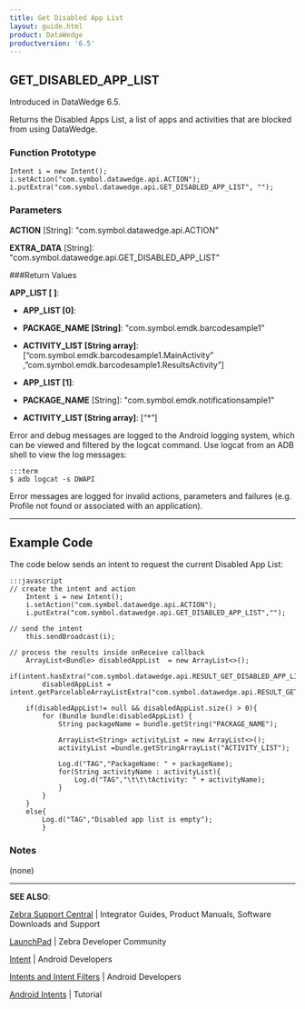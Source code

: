 ```yaml
---
title: Get Disabled App List
layout: guide.html
product: DataWedge
productversion: '6.5'
---
```


## GET_DISABLED_APP_LIST

Introduced in DataWedge 6.5. 

Returns the Disabled Apps List, a list of apps and activities that are blocked from using DataWedge.

### Function Prototype

	Intent i = new Intent();
	i.setAction("com.symbol.datawedge.api.ACTION");
	i.putExtra("com.symbol.datawedge.api.GET_DISABLED_APP_LIST", "");

### Parameters
**ACTION** [String]: "com.symbol.datawedge.api.ACTION"

**EXTRA_DATA** [String]: "com.symbol.datawedge.api.GET_DISABLED_APP_LIST"

###Return Values

**APP_LIST [ ]**:

* **APP_LIST [0]**:
 * **PACKAGE_NAME [String]**: "com.symbol.emdk.barcodesample1"
 * **ACTIVITY_LIST [String array]**: [“com.symbol.emdk.barcodesample1.MainActivity” ,”com.symbol.emdk.barcodesample1.ResultsActivity”]

* **APP_LIST [1]**:
 * **PACKAGE_NAME** [String]: "com.symbol.emdk.notificationsample1"
 * **ACTIVITY_LIST [String array]**: [“*”]

Error and debug messages are logged to the Android logging system, which can be viewed and filtered by the logcat command. Use logcat from an ADB shell to view the log messages:

	:::term
	$ adb logcat -s DWAPI

Error messages are logged for invalid actions, parameters and failures (e.g. Profile not found or associated with an application).

-----

## Example Code

The code below sends an intent to request the current Disabled App List: 

	:::javascript
	// create the intent and action
		Intent i = new Intent();
		i.setAction("com.symbol.datawedge.api.ACTION");
		i.putExtra("com.symbol.datawedge.api.GET_DISABLED_APP_LIST","");

	// send the intent
		this.sendBroadcast(i);

	// process the results inside onReceive callback
		ArrayList<Bundle> disabledAppList  = new ArrayList<>();
		if(intent.hasExtra("com.symbol.datawedge.api.RESULT_GET_DISABLED_APP_LIST"))
		    disabledAppList = intent.getParcelableArrayListExtra("com.symbol.datawedge.api.RESULT_GET_DISABLED_APP_LIST");

		if(disabledAppList!= null && disabledAppList.size() > 0){
		    for (Bundle bundle:disabledAppList) {
		        String packageName = bundle.getString("PACKAGE_NAME");

		        ArrayList<String> activityList = new ArrayList<>();
		        activityList =bundle.getStringArrayList("ACTIVITY_LIST");

		        Log.d("TAG","PackageName: " + packageName);
		        for(String activityName : activityList){
		            Log.d("TAG","\t\t\tActivity: " + activityName);
		        }
		    }
		}
		else{
		    Log.d("TAG","Disabled app list is empty");
			}


### Notes
(none)

-----

**SEE ALSO**:

[Zebra Support Central](https://www.zebra.com/us/en/support-downloads.html) | Integrator Guides, Product Manuals, Software Downloads and Support

[LaunchPad](https://developer.zebra.com/welcome) | Zebra Developer Community

[Intent](https://developer.android.com/reference/android/content/Intent.html) | Android Developers

[Intents and Intent Filters](http://developer.android.com/guide/components/intents-filters.html) | Android Developers

[Android Intents](http://www.vogella.com/tutorials/AndroidIntent/article.html) | Tutorial
